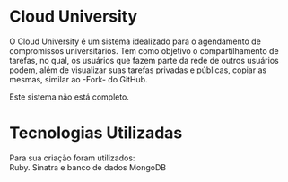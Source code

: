 Cloud University
====================

O Cloud University é um sistema idealizado para o agendamento de compromissos universitários. Tem como objetivo o compartilhamento de tarefas, no qual, os usuários que fazem parte da rede de outros usuários podem, além de visualizar suas tarefas privadas e públicas, copiar as mesmas, similar ao -Fork- do GitHub.

Este sistema não está completo.

Tecnologias Utilizadas
====================

Para sua criação foram utilizados:<br />
Ruby. Sinatra e banco de dados MongoDB
